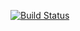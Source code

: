 [![Build Status](https://www.travis-ci.com/will-scargill/tesseract.svg?branch=main)](https://www.travis-ci.com/will-scargill/tesseract)
